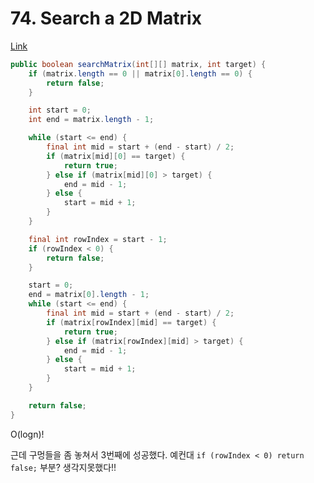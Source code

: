 # 74. Search a 2D Matrix

[Link](https://leetcode.com/problems/search-a-2d-matrix/)

```java
public boolean searchMatrix(int[][] matrix, int target) {
    if (matrix.length == 0 || matrix[0].length == 0) {
        return false;
    }

    int start = 0;
    int end = matrix.length - 1;

    while (start <= end) {
        final int mid = start + (end - start) / 2;
        if (matrix[mid][0] == target) {
            return true;
        } else if (matrix[mid][0] > target) {
            end = mid - 1;
        } else {
            start = mid + 1;
        }
    }

    final int rowIndex = start - 1;
    if (rowIndex < 0) {
        return false;
    }

    start = 0;
    end = matrix[0].length - 1;
    while (start <= end) {
        final int mid = start + (end - start) / 2;
        if (matrix[rowIndex][mid] == target) {
            return true;
        } else if (matrix[rowIndex][mid] > target) {
            end = mid - 1;
        } else {
            start = mid + 1;
        }
    }

    return false;
}
```

O(logn)!

근데 구멍들을 좀 놓쳐서 3번째에 성공했다. 예컨대 ```if (rowIndex < 0) return false;``` 부분?
생각지못했다!!